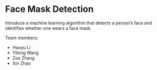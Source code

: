# Face Mask Detection
Introduce a machine learning algorithm that detects a person’s face and identifies whether one wears a face mask.

Team members:
* Haoyu Li
* Yitong Wang
* Zoe Zhang
* Xin Zhao
